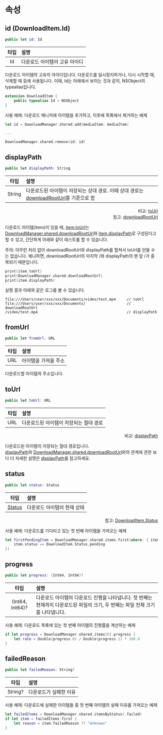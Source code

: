 # 속성

## id (DownloadItem.Id)
```swift
public let id: Id
```
|타입|설명|
|:--:|:--|
|Id|다운로드 아이템의 고유 아이디|

다운로드 아이템의 고유의 아이디입니다. 다운로드를 일시정지하거나, 다시 시작할 때, 삭제할 때 등에 사용됩니다. 이때, Id는 아래에서 보이는 것과 같이, NSObject의 typealias입니다. 

```swift
extension DownloadItem {
    public typealias Id = NSObject
}
```

사용 예제: 다운로드 매니저에 아이템을 추가하고, 이후에 목록에서 제거하는 예제
```swift
let id = DownloadManager.shared.add(mediaItem: mediaItem)

...

DownloadManager.shared.remove(id: id)
```

## displayPath
```swift
public let displayPath: String
```
|타입|설명|
|:--:|:--|
|String|다운로드된 아이템이 저장되는 상대 경로. 이때 상대 경로는 [downloadRootUrl](../../class/download-manager/details.md#downloadrooturl)를 기준으로 함|
<div align="right">
비교: <a href="#tourl">toUrl</a><br>
참고: <a href="../../class/download-manager/details.md#downloadrooturl">downloadRootUrl</a>
</div>

다운로드 아이템(item)이 있을 때, [item.toUrl](#tourl)는 [DownloadManager.shared.downloadRootUrl](../../class/download-manager/details.md#downloadrooturl)와 [item.displayPath](#displaypath)로 구성된다고 할 수 있고, 간단하게 아래와 같이 테스트를 할 수 있습니다.<p>
주의: 아무런 처리 없이 downloadRootUrl와 displayPath를 합쳐서 toUrl를 만들 수는 없습니다. 왜냐하면, downloadRootUrl의 마지막 /와 displayPath의 맨 앞 /가 중복되기 때문입니다.

```swift
print(item.toUrl)
print(DownloadManager.shared.downloadRootUrl)
print(item.displayPath)
```

실행 결과 아래와 같은 로그를 볼 수 있습니다.
```log
file:///Users/user/xxx/xxx/Documents/video/test.mp4     // toUrl
file:///Users/user/xxx/xxx/Documents/                   // downloadRootUrl
/video/test.mp4                                         // displayPath
```

## fromUrl
```swift
public let fromUrl: URL
```
|타입|설명|
|:--:|:--|
|URL|아이템을 가져올 주소|

다운로드할 아이템의 주소입니다.

## toUrl
```swift
public let toUrl: URL
```
|타입|설명|
|:--:|:--|
|URL|다운로드된 아이템이 저장되는 절대 경로|
<div align="right">
비교: <a href="#displaypath">displayPath</a>
</div>

다운로드된 아이템이 저장되는 절대 경로입니다.<br>
[displayPath](#displaypath)와 [DownloadManager.shared.downloadRootUrl](../../class/download-manager/details.md#downloadrooturl)와의 관계에 관한 보다 더 자세한 설명은 [displayPath](#displaypath)를 참고하세요.

## status
```swift
public let status: Status
```
|타입|설명|
|:--:|:--|
|[Status](../../enum/download-item-status/home.md)|다운로드 아이템의 현재 상태|

<div align="right">
참고: <a href="../../enum/download-item-status/home.md">DownloadItem.Status</a>
</div>

사용 예제: 다운로드를 기다리고 있는 첫 번째 아이템을 가져오는 예제
```swift
let firstPendingItem = DownloadManager.shared.items.first(where: { item in
    item.status == DownloadItem.Status.pending
})
```

## progress
```swift
public let progress: (Int64, Int64)?
```
|타입|설명|
|:--:|:--|
|(Int64, Int64)?|다운로드 아이템의 다운로드 진행을 나타냅니다. 첫 번째는 현재까지 다운로드된 파일의 크기, 두 번째는 파일 전체 크기를 나타냅니다.|

사용 예제: 다운로드 목록에 있는 첫 번째 아이템의 진행률을 계산하는 예제
```swift
if let progress = DownloadManager.shared.items[0].progress {
    let rate = Double(progress.0) / Double(progress.1) * 100.0
}
```

## failedReason
```swift
public let failedReason: String?
```
|타입|설명|
|:--:|:--|
|String?|다운로드가 실패한 이유|

사용 예제: 다운로드에 실패한 아이템들 중 첫 번째 아이템의 실패 이유를 가져오는 예제
```swift
let failedItems = DownloadManager.shared.itemsByStatus(.failed)
if let item = failedItems.first {
    let reason = item.failedReason ?? "Unknown"
}
```